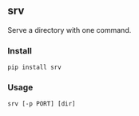 srv
---

Serve a directory with one command.

### Install

    pip install srv

### Usage

    srv [-p PORT] [dir]
